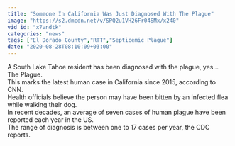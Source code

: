```yaml
---
title: "Someone In California Was Just Diagnosed With The Plague"
image: "https://s2.dmcdn.net/v/SPQ2u1VH26Fr04SMx/x240"
vid_id: "x7vndtk"
categories: "news"
tags: ["El Dorado County","RTT","Septicemic Plague"]
date: "2020-08-28T08:10:09+03:00"
---
```

A South Lake Tahoe resident has been diagnosed with the plague, yes... The Plague.  <br>This marks the latest human case in California since 2015, according to CNN.  <br>Health officials believe the person may have been bitten by an infected flea while walking their dog.  <br>In recent decades, an average of seven cases of human plague have been reported each year in the US.  <br>The range of diagnosis is between one to 17 cases per year, the CDC reports.
